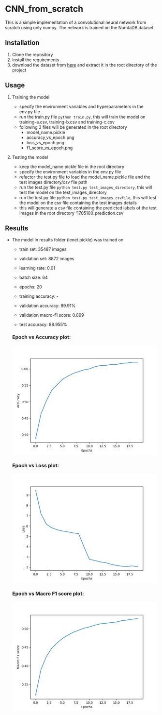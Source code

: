 # CNN_from_scratch

This is a simple implementation of a convolutional neural network from scratch using only numpy. The network is trained on the NumtaDB dataset. 

## Installation
1. Clone the repository
2. Install the requirements
3. download the dataset from [here](https://www.kaggle.com/c/numta/data) and extract it in the root directory of the project

## Usage
1. Training the model
    * specify the environment variables and hyperparameters in the env.py file
    * run the train.py file `python train.py`, this will train the model on training-a.csv, training-b.csv and training-c.csv
    * following 3 files will be generated in the root directory
        * model_name.pickle
        * accuracy_vs_epoch.png
        * loss_vs_epoch.png
        * f1_score_vs_epoch.png

2. Testing the model
    * keep the model_name.pickle file in the root directory
    * specify the environment variables in the env.py file
    * refactor the test.py file to load the model_name.pickle file and the test images directory/csv file path
    * run the test.py file `python test.py test_images_directory`, this will test the model on the test_images_directory
    * run the test.py file `python test.py test_images_csvfile`, this will test the model on the csv file containing the test images details
    * this will generate a csv file containing the predicted labels of the test images in the root directory '1705100_prediction.csv'


## Results
* The model in results folder (lenet.pickle) was trained on 
    * train set: 35487 images
    * validation set: 8872 images

    * learning rate: 0.01
    * batch size: 64
    * epochs: 20

    * training accuracy: -
    * validation accuracy: 89.91%
    * validation macro-f1 score: 0.899
    * test accuracy: 88.955%


    ### Epoch vs Accuracy plot: <br>
    ![Epoch vs Accuracy plot](results/accuracy_vs_epoch.png)

    ### Epoch vs Loss plot:<br>
    ![Epoch vs Loss plot](results/loss_vs_epoch.png)

    ### Epoch vs Macro F1 score plot:<br>
    ![Epoch vs Macro F1 score plot](results/f1_vs_epoch.png)